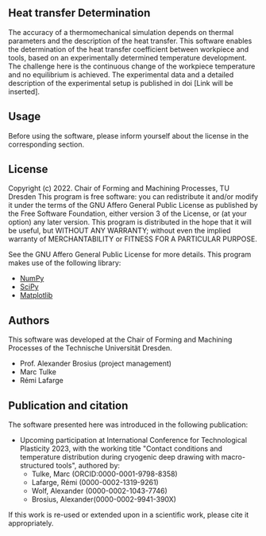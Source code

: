 ## Heat transfer Determination

The accuracy of a thermomechanical simulation depends on thermal parameters and the description of the heat transfer.
This software enables the determination of the heat transfer coefficient between workpiece and tools,
based on an experimentally determined temperature development. The challenge here is the continuous change of
the workpiece temperature and no equilibrium is achieved. The experimental data and a detailed description of
the experimental setup is published in doi [Link will be inserted].

## Usage
Before using the software, please inform yourself about the license in the corresponding section.

## License
Copyright (c) 2022. Chair of Forming and Machining Processes, TU Dresden
This program is free software: you can redistribute it and/or modify it under the terms of the GNU Affero General
Public License as published by the Free Software Foundation, either version 3 of the License, or (at your option) 
any later version. This program is distributed in the hope that it will be useful, but WITHOUT ANY WARRANTY; 
without even the implied warranty of MERCHANTABILITY or FITNESS FOR A PARTICULAR PURPOSE. 

See the GNU Affero General Public License for more details.
This program makes use of the following library:
- [NumPy](https://numpy.org/)
- [SciPy](https://scipy.org/)
- [Matplotlib](matplotlib.org/)


## Authors
This software was developed at the Chair of Forming and Machining Processes of the Technische Universität Dresden.

 - Prof. Alexander Brosius (project management) 
 - Marc Tulke 
 - Rémi Lafarge

## Publication and citation

The software presented here was introduced in the following publication:

- Upcoming participation at International Conference for Technological Plasticity 2023, with the working title "Contact conditions and temperature distribution during cryogenic deep drawing with macro-structured tools",
authored by:
  - Tulke, Marc (ORCID:0000-0001-9798-8358)
  - Lafarge, Rémi (0000-0002-1319-9261)
  - Wolf, Alexander (0000-0002-1043-7746)
  - Brosius, Alexander(0000-0002-9941-390X)

If this work is re-used or extended upon in a scientific work, please cite it appropriately.